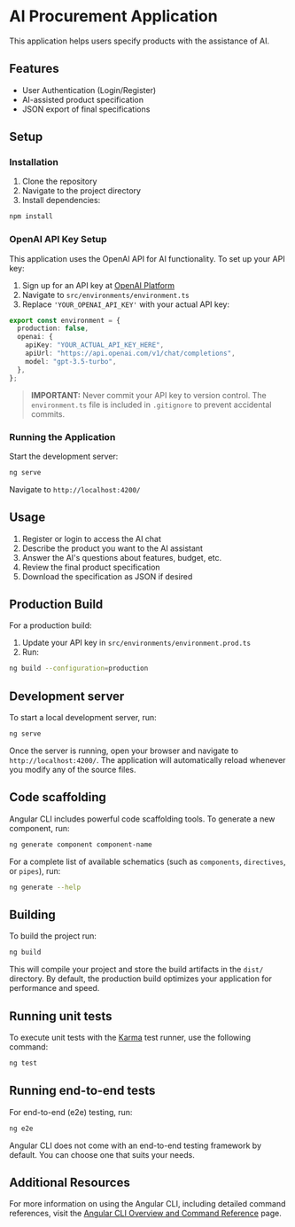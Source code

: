 # AI Procurement Application

This application helps users specify products with the assistance of AI.

## Features

- User Authentication (Login/Register)
- AI-assisted product specification
- JSON export of final specifications

## Setup

### Installation

1. Clone the repository
2. Navigate to the project directory
3. Install dependencies:

```bash
npm install
```

### OpenAI API Key Setup

This application uses the OpenAI API for AI functionality. To set up your API key:

1. Sign up for an API key at [OpenAI Platform](https://platform.openai.com/)
2. Navigate to `src/environments/environment.ts`
3. Replace `'YOUR_OPENAI_API_KEY'` with your actual API key:

```typescript
export const environment = {
  production: false,
  openai: {
    apiKey: "YOUR_ACTUAL_API_KEY_HERE",
    apiUrl: "https://api.openai.com/v1/chat/completions",
    model: "gpt-3.5-turbo",
  },
};
```

> **IMPORTANT:** Never commit your API key to version control. The `environment.ts` file is included in `.gitignore` to prevent accidental commits.

### Running the Application

Start the development server:

```bash
ng serve
```

Navigate to `http://localhost:4200/`

## Usage

1. Register or login to access the AI chat
2. Describe the product you want to the AI assistant
3. Answer the AI's questions about features, budget, etc.
4. Review the final product specification
5. Download the specification as JSON if desired

## Production Build

For a production build:

1. Update your API key in `src/environments/environment.prod.ts`
2. Run:

```bash
ng build --configuration=production
```

## Development server

To start a local development server, run:

```bash
ng serve
```

Once the server is running, open your browser and navigate to `http://localhost:4200/`. The application will automatically reload whenever you modify any of the source files.

## Code scaffolding

Angular CLI includes powerful code scaffolding tools. To generate a new component, run:

```bash
ng generate component component-name
```

For a complete list of available schematics (such as `components`, `directives`, or `pipes`), run:

```bash
ng generate --help
```

## Building

To build the project run:

```bash
ng build
```

This will compile your project and store the build artifacts in the `dist/` directory. By default, the production build optimizes your application for performance and speed.

## Running unit tests

To execute unit tests with the [Karma](https://karma-runner.github.io) test runner, use the following command:

```bash
ng test
```

## Running end-to-end tests

For end-to-end (e2e) testing, run:

```bash
ng e2e
```

Angular CLI does not come with an end-to-end testing framework by default. You can choose one that suits your needs.

## Additional Resources

For more information on using the Angular CLI, including detailed command references, visit the [Angular CLI Overview and Command Reference](https://angular.dev/tools/cli) page.
